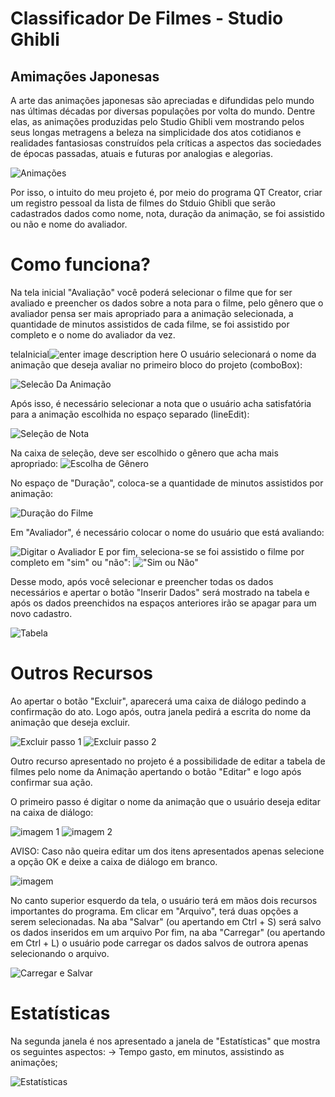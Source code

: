 # Classificador De Filmes - Studio Ghibli


## Amimações Japonesas

  A arte das animações japonesas são apreciadas e difundidas pelo mundo nas últimas décadas por diversas populações por volta do mundo.
  Dentre elas, as animações produzidas pelo Studio Ghibli  vem mostrando pelos seus longas metragens a beleza na simplicidade dos atos cotidianos e realidades fantasiosas construídos pela críticas a aspectos das sociedades de épocas passadas, atuais e futuras por analogias e alegorias.
  
  ![Animações](https://github.com/AnneSaint/ClassificadorDeFilmes-SG/blob/master/Prints/d34c9ebb7d71b13abc19e64c865728ab.jpg)
 
Por isso, o intuito do meu projeto é, por meio do programa QT Creator, criar um registro pessoal da lista de filmes do Stduio Ghibli que serão cadastrados dados como nome, nota, duração da animação, se foi assistido ou não e nome do avaliador.

# Como funciona?

Na tela inicial "Avaliação" você poderá selecionar o filme que for ser avaliado e preencher os dados sobre a nota para o filme, pelo gênero que o avaliador pensa ser mais apropriado para a animação selecionada, a quantidade de minutos assistidos de cada filme, se foi assistido por completo e o nome do avaliador da vez.

telaInicial![enter image description here](https://github.com/AnneSaint/ClassificadorDeFilmes-SG/blob/master/Prints/Captura%20de%20Tela%20%28181%29.png)
O usuário selecionará o nome da animação que deseja avaliar no primeiro bloco do projeto (comboBox):

![Selecão Da Animação](https://github.com/AnneSaint/ClassificadorDeFilmes-SG/blob/master/Prints/anima%C3%A7ao.png)


Após isso, é necessário selecionar a nota que o usuário acha satisfatória para a animação escolhida no espaço separado (lineEdit):

![Seleção de Nota](https://github.com/AnneSaint/ClassificadorDeFilmes-SG/blob/master/Prints/nota.png)

Na caixa de seleção, deve ser escolhido o gênero que acha mais apropriado:
![Escolha de Gênero](https://github.com/AnneSaint/ClassificadorDeFilmes-SG/blob/master/Prints/genero.png)

No espaço de "Duração", coloca-se a quantidade de minutos assistidos por animação:

![Duração do Filme](https://github.com/AnneSaint/ClassificadorDeFilmes-SG/blob/master/Prints/duracao.png)

Em "Avaliador", é necessário colocar o nome do usuário que está avaliando:

![Digitar o Avaliador](https://github.com/AnneSaint/ClassificadorDeFilmes-SG/blob/master/Prints/avaliador.png)
E por fim, seleciona-se se foi assistido o filme por completo em "sim" ou "não":
!["Sim ou Não"](https://github.com/AnneSaint/ClassificadorDeFilmes-SG/blob/master/Prints/simounao.png)

Desse modo, após você selecionar e preencher todas os dados necessários e apertar o botão "Inserir Dados" será mostrado na tabela e após os dados preenchidos na espaços anteriores irão se apagar para um novo cadastro.

![Tabela](https://github.com/AnneSaint/ClassificadorDeFilmes-SG/blob/master/Prints/tabelafinal.png)

# Outros Recursos


Ao apertar o botão "Excluir", aparecerá uma caixa de diálogo pedindo a confirmação do ato. Logo após, outra janela pedirá a escrita do nome da animação que deseja excluir.

![Excluir passo 1](https://github.com/AnneSaint/ClassificadorDeFilmes-SG/blob/master/Prints/exclui1.png)
![Excluir passo 2](https://github.com/AnneSaint/ClassificadorDeFilmes-SG/blob/master/Prints/excluir2.png)

Outro recurso apresentado no projeto é a possibilidade de editar a tabela de filmes pelo nome da Animação apertando o botão "Editar" e logo após confirmar sua ação.

O primeiro passo é digitar o nome da animação que o usuário deseja editar na caixa de diálogo:


![imagem 1](https://github.com/AnneSaint/ClassificadorDeFilmes-SG/blob/master/Prints/editar1.png)
![imagem 2](https://github.com/AnneSaint/ClassificadorDeFilmes-SG/blob/master/Prints/editar2.png)

AVISO: Caso não queira editar um dos itens apresentados apenas selecione a opção OK e deixe a caixa de diálogo em branco.

![imagem]()
 
No canto superior esquerdo da tela, o usuário terá em mãos dois recursos importantes do programa. Em clicar em "Arquivo", terá duas opções a serem selecionadas. Na aba "Salvar" (ou apertando em Ctrl + S) será salvo os dados inseridos em um arquivo Por fim, na aba "Carregar" (ou apertando em Ctrl + L) o usuário pode carregar os dados salvos de outrora apenas selecionando o arquivo.

![Carregar e Salvar](https://github.com/AnneSaint/ClassificadorDeFilmes-SG/blob/master/Prints/ctrlsl.png)



# Estatísticas

Na segunda janela é nos apresentado a janela de "Estatísticas" que mostra os seguintes aspectos:
-> Tempo gasto, em minutos, assistindo as animações;

![Estatísticas](https://github.com/AnneSaint/ClassificadorDeFilmes-SG/blob/master/Prints/estatisticas.png)


 
